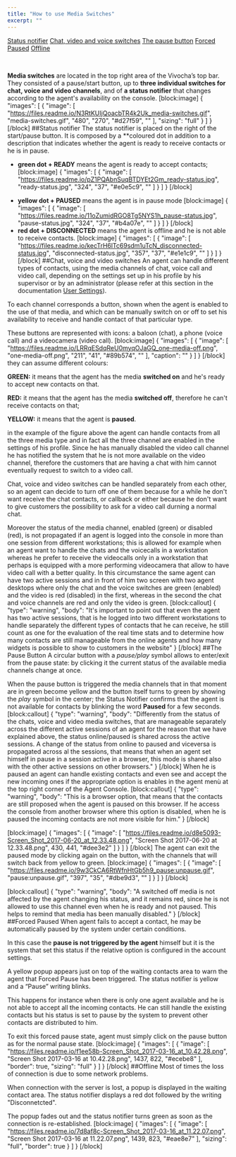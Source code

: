 ```yaml
---
title: "How to use Media Switches"
excerpt: ""
---
```

[Status notifier](#section-status-notifier)
[Chat, video and voice switches](#section-chat-voice-and-video-switches)
[The pause button](#section-the-pause-button)
[Forced Paused](#section-forced-paused)
[Offline](#section-offline)

<br>

**Media switches** are located in the top right area of the Vivocha’s top bar. They consisted of a pause/start button, up to **three individual switches for chat, voice and video channels**, and of **a status notifier** that changes according to the agent's availability on the console.
[block:image]
{
  "images": [
    {
      "image": [
        "https://files.readme.io/N3RtKUIjQoacbTR4k2Uk_media-switches.gif",
        "media-switches.gif",
        "480",
        "270",
        "#d27f59",
        ""
      ],
      "sizing": "full"
    }
  ]
}
[/block]
##Status notifier
The status notifier is placed on the right of the start/pause button. It is composed by a **coloured dot in addition to a description that indicates whether the agent is ready to receive contacts or he is in pause. 

* **green dot + READY** means the agent is ready to accept contacts;
[block:image]
{
  "images": [
    {
      "image": [
        "https://files.readme.io/pZ1PQAbnSuqBTDYEt2Gm_ready-status.jpg",
        "ready-status.jpg",
        "324",
        "37",
        "#e0e5c9",
        ""
      ]
    }
  ]
}
[/block]
- **yellow dot + PAUSED** means the agent is in pause mode 
[block:image]
{
  "images": [
    {
      "image": [
        "https://files.readme.io/11oZumidRGO8Tg5NYS1h_pause-status.jpg",
        "pause-status.jpg",
        "324",
        "37",
        "#b4a07e",
        ""
      ]
    }
  ]
}
[/block]
- **red dot + DISCONNECTED** means the agent is offline and he is not able to receive contacts.
[block:image]
{
  "images": [
    {
      "image": [
        "https://files.readme.io/kecTrH6lTc69sdm1uTcN_disconnected-status.jpg",
        "disconnected-status.jpg",
        "357",
        "37",
        "#e1e1c9",
        ""
      ]
    }
  ]
}
[/block]
##Chat, voice and video switches
An agent can handle different types of contacts, using the media channels of chat, voice call and video call, depending on the settings set up in his profile by his supervisor or by an administrator (please refer at this section in the documentation [User Settings](doc:admin-users#section-the-user-editor)).

To each channel corresponds  a button, shown when the agent is enabled to the use of that media, and which can be manually switch on or off to set his availability to receive and handle contact of that particular type.

These buttons are represented with icons: a baloon (chat), a phone (voice call) and a videocamera (video call).
[block:image]
{
  "images": [
    {
      "image": [
        "https://files.readme.io/LRRqESdqReU0myqOJaGQ_one-media-off.png",
        "one-media-off.png",
        "211",
        "41",
        "#89b574",
        ""
      ],
      "caption": ""
    }
  ]
}
[/block]
they can assume different colours:

**GREEN:** it means that the agent has the media **switched on** and he's ready to accept new contacts on that.

**RED:** it means that the agent has the media **switched off**, therefore he can't receive contacts on that;

**YELLOW:** it means that the agent is **paused**.

in the example of the figure above the agent can handle contacts from all the three media type and in fact all the three channel are enabled in the settings of his profile. Since he has manually disabled the video call channel he has notified the system that he is not more available on the video channel, therefore the customers that are having a chat with him cannot eventually request to switch to a video call.

Chat, voice and video switches can be handled separately from each other, so an agent can decide to turn off one of them because for a while he don't want receive the chat contacts, or callback or either because he don't want to give customers the possibility to ask for a video call durning a normal chat. 

Moreover the status of the media channel, enabled (green) or disabled (red), is not propagated if an agent is logged into the console in more than one session from different workstations; this is allowed for example when an agent want to handle the chats and the voicecalls in a workstation whereas he prefer to receive the videocalls only in a workstation that perhaps is equipped with a more performing videocamera that allow to have video call with a better quality.
In this circumstance the same agent can have two active sessions and in front of him two screen with two agent desktops where only the chat and the voice switches are green (enabled) and the video is red (disabled) in the first, whereas in the second the chat and voice channels are red and only the video is green.
[block:callout]
{
  "type": "warning",
  "body": "It's important to point out that even the agent has two active sessions, that is he logged into two different workstations to handle separately the different types of contacts that he can receive, he still count as one for the evaluation of the real time stats and to determine how many contacts are still manageable from the online agents and how many widgets is possible to show to customers in the website"
}
[/block]
##The Pause Button
A circular button with a *pause/play* symbol allows to enter/exit from the pause state: by clicking it the current status of the available media channels change at once.

When the pause button is triggered the media channels that in that moment are in green become yellow and the button itself turns to green by showing the *play* symbol in the center; the Status Notifier confirms that the agent is not available for contacts by blinking the word **Paused** for a few seconds.
[block:callout]
{
  "type": "warning",
  "body": "Differently from the status of the chats, voice and video media switches, that are manageable separately across the different active sessions of an agent for the reason that we have explained above, the status online/paused is shared across the active sessions. A change of the status from online to paused and viceversa is propagated across al the sessions, that means that when an agent set himself in pause in a session active in a browser, this mode is shared also with the other active sessions on other browsers."
}
[/block]
When he is paused an agent can handle existing contacts and even see and accept the new incoming ones if the appropriate option is enables in the agent menù at the top right corner of the Agent Console. 
[block:callout]
{
  "type": "warning",
  "body": "This is a browser option, that means that the contacts are still proposed when the agent is paused on this browser. If he access the console from another browser where this option is disabled, when he is paused the incoming contacts are not more visible for him."
}
[/block]

[block:image]
{
  "images": [
    {
      "image": [
        "https://files.readme.io/d8e5093-Screen_Shot_2017-06-20_at_12.33.48.png",
        "Screen Shot 2017-06-20 at 12.33.48.png",
        430,
        441,
        "#dee3e2"
      ]
    }
  ]
}
[/block]
The agent can exit the paused mode by clicking again on the button, with the channels that will switch back from yellow to green.
[block:image]
{
  "images": [
    {
      "image": [
        "https://files.readme.io/9w3CkCA6RtWfnHtGb5h9_pause:unpause.gif",
        "pause:unpause.gif",
        "397",
        "35",
        "#dbe9d3",
        ""
      ]
    }
  ]
}
[/block]

[block:callout]
{
  "type": "warning",
  "body": "A switched off media is not affected by the agent changing his status, and it remains red, since he is not allowed to use this channel even when he is ready and not paused. This helps to remind that media has been manually disabled."
}
[/block]
##Forced Paused
When agent fails to accept a contact, he may be automatically paused by the system under certain conditions.

In this case the **pause is not triggered by the agent** himself but it is the system that set this status if the relative option is configured in the account settings.

A yellow popup appears just on top of the waiting contacts area to warn the agent that Forced Pause has been triggered. The status notifier is yellow and a “Pause” writing blinks.

This happens for instance when there is only one agent available and he is not able to accept all the incoming contacts. He can still handle the existing contacts but his status is set to pause by the system to prevent other contacts are distributed to him.

To exit this forced pause state, agent must simply click on the pause button as for the normal pause state.
[block:image]
{
  "images": [
    {
      "image": [
        "https://files.readme.io/f1ee58b-Screen_Shot_2017-03-16_at_10.42.28.png",
        "Screen Shot 2017-03-16 at 10.42.28.png",
        1437,
        822,
        "#ecebe8"
      ],
      "border": true,
      "sizing": "full"
    }
  ]
}
[/block]
##Offline
Most of times the loss of connection is due to some network problems.

When connection with the server is lost, a popup is displayed in the waiting contact area. The status notifier displays a red dot followed by the writing "Disconnetcted".

The popup fades out and the status notifier turns green as soon as the connection is re-established.
[block:image]
{
  "images": [
    {
      "image": [
        "https://files.readme.io/7d8af8c-Screen_Shot_2017-03-16_at_11.22.07.png",
        "Screen Shot 2017-03-16 at 11.22.07.png",
        1439,
        823,
        "#eae8e7"
      ],
      "sizing": "full",
      "border": true
    }
  ]
}
[/block]